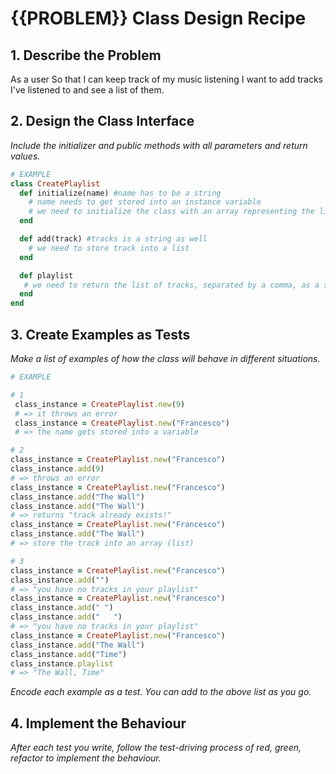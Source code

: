 # {{PROBLEM}} Class Design Recipe

## 1. Describe the Problem

As a user
So that I can keep track of my music listening
I want to add tracks I've listened to and see a list of them.


## 2. Design the Class Interface

_Include the initializer and public methods with all parameters and return values._

```ruby
# EXAMPLE
class CreatePlaylist
  def initialize(name) #name has to be a string
    # name needs to get stored into an instance variable
    # we need to initialize the class with an array representing the list of tracks
  end

  def add(track) #tracks is a string as well
    # we need to store track into a list
  end

  def playlist
   # we need to return the list of tracks, separated by a comma, as a string
  end
end
```

## 3. Create Examples as Tests

_Make a list of examples of how the class will behave in different situations._

```ruby
# EXAMPLE

# 1
 class_instance = CreatePlaylist.new(9)
 # => it throws an error
 class_instance = CreatePlaylist.new("Francesco")
 # => the name gets stored into a variable

# 2
class_instance = CreatePlaylist.new("Francesco")
class_instance.add(9)
# => throws an error
class_instance = CreatePlaylist.new("Francesco")
class_instance.add("The Wall")
class_instance.add("The Wall")
# => returns "track already exists!"
class_instance = CreatePlaylist.new("Francesco")
class_instance.add("The Wall")
# => store the track into an array (list)

# 3
class_instance = CreatePlaylist.new("Francesco")
class_instance.add("")
# => "you have no tracks in your playlist"
class_instance = CreatePlaylist.new("Francesco")
class_instance.add(" ")
class_instance.add("   ")
# => "you have no tracks in your playlist"
class_instance = CreatePlaylist.new("Francesco")
class_instance.add("The Wall")
class_instance.add("Time")
class_instance.playlist
# => "The Wall, Time"
```

_Encode each example as a test. You can add to the above list as you go._

## 4. Implement the Behaviour

_After each test you write, follow the test-driving process of red, green, refactor to implement the behaviour._
